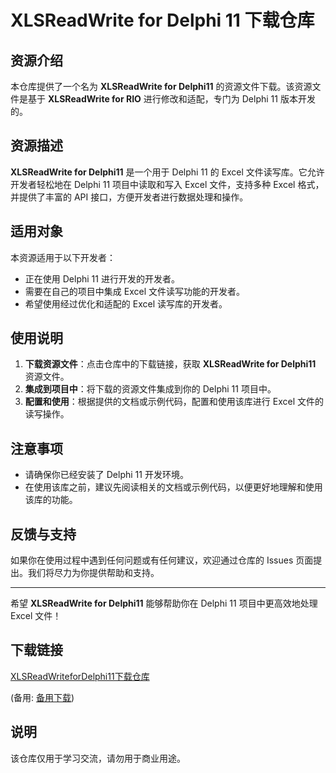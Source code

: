 # XLSReadWrite for Delphi 11 下载仓库

## 资源介绍

本仓库提供了一个名为 **XLSReadWrite for Delphi11** 的资源文件下载。该资源文件是基于 **XLSReadWrite for RIO** 进行修改和适配，专门为 Delphi 11 版本开发的。

## 资源描述

**XLSReadWrite for Delphi11** 是一个用于 Delphi 11 的 Excel 文件读写库。它允许开发者轻松地在 Delphi 11 项目中读取和写入 Excel 文件，支持多种 Excel 格式，并提供了丰富的 API 接口，方便开发者进行数据处理和操作。

## 适用对象

本资源适用于以下开发者：

- 正在使用 Delphi 11 进行开发的开发者。
- 需要在自己的项目中集成 Excel 文件读写功能的开发者。
- 希望使用经过优化和适配的 Excel 读写库的开发者。

## 使用说明

1. **下载资源文件**：点击仓库中的下载链接，获取 **XLSReadWrite for Delphi11** 资源文件。
2. **集成到项目中**：将下载的资源文件集成到你的 Delphi 11 项目中。
3. **配置和使用**：根据提供的文档或示例代码，配置和使用该库进行 Excel 文件的读写操作。

## 注意事项

- 请确保你已经安装了 Delphi 11 开发环境。
- 在使用该库之前，建议先阅读相关的文档或示例代码，以便更好地理解和使用该库的功能。

## 反馈与支持

如果你在使用过程中遇到任何问题或有任何建议，欢迎通过仓库的 Issues 页面提出。我们将尽力为你提供帮助和支持。

---

希望 **XLSReadWrite for Delphi11** 能够帮助你在 Delphi 11 项目中更高效地处理 Excel 文件！

## 下载链接
[XLSReadWriteforDelphi11下载仓库](https://pan.quark.cn/s/60fde1234f87) 

(备用: [备用下载](https://pan.baidu.com/s/1_3K1Dbp7I_PlYUkO2igWLA?pwd=1234))

## 说明

该仓库仅用于学习交流，请勿用于商业用途。
